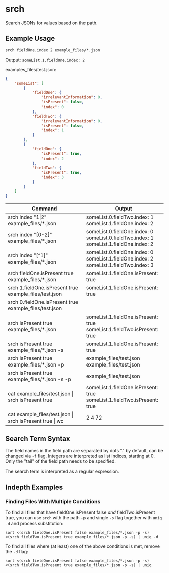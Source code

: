 # srch

Search JSONs for values based on the path.

## Example Usage

`srch fieldOne.index 2 example_files/*.json`

Output: `someList.1.fieldOne.index: 2`

examples_files/test.json:
```json
{
    "someList": [
        {
            "fieldOne": {
                "irrelevantInformation": 0,
                "isPresent": false,
                "index": 0
            },
            "fieldTwo": {
                "irrelevantInformation": 0,
                "isPresent": false,
                "index": 1
            }
        },
        {
            "fieldOne": {
                "isPresent": true,
                "index": 2
            },
            "fieldTwo": {
                "isPresent": true,
                "index": 3
            }
        }
    ]
}
```

| Command                                                  | Output                                                                                       |
| -------------------------------------------------------- | -------------------------------------------------------------------------------------------- |
| srch index "1\|2" example_files/*.json                   | someList.0.fieldTwo.index: 1<br>someList.1.fieldOne.index: 2                                 |
| srch index "[0-2]" example_files/*.json                  | someList.0.fieldOne.index: 0<br>someList.0.fieldTwo.index: 1<br>someList.1.fieldOne.index: 2 |
| srch index "[^1]" example_files/*.json                   | someList.0.fieldOne.index: 0<br>someList.1.fieldOne.index: 2<br>someList.1.fieldTwo.index: 3 |
| srch fieldOne.isPresent true example_files/*.json        | someList.1.fieldOne.isPresent: true                                                          |
| srch 1.fieldOne.isPresent true example_files/test.json   | someList.1.fieldOne.isPresent: true                                                          |
| srch 0.fieldOne.isPresent true example_files/test.json   |                                                                                              |
| srch isPresent true example_files/*.json                 | someList.1.fieldOne.isPresent: true<br>someList.1.fieldTwo.isPresent: true                   |
| srch isPresent true example_files/*.json -s              | someList.1.fieldOne.isPresent: true                                                          |
| srch isPresent true example_files/*.json -p              | example_files/test.json<br>example_files/test.json                                           |
| srch isPresent true example_files/*.json -s -p           | example_files/test.json                                                                      |
| cat example_files/test.json \| srch isPresent true       | someList.1.fieldOne.isPresent: true<br>someList.1.fieldTwo.isPresent: true                   |
| cat example_files/test.json \| srch isPresent true \| wc | 2       4      72                                                                            |

## Search Term Syntax

The field names in the field path are separated by dots "." by default, can be changed via `-f` flag. Integers are interpreted as list indices, starting at 0. Only the "tail" of the field path needs to be specified.

The search term is interpreted as a regular expression.

## Indepth Examples

### Finding Files With Multiple Conditions

To find all files that have fieldOne.isPresent false _and_ fieldTwo.isPresent true, you can use `srch` with the path `-p` and single `-s` flag together with `uniq -d` and process substitution:

`sort <(srch fieldOne.isPresent false example_files/*.json -p -s) <(srch fieldTwo.isPresent true example_files/*.json -p -s) | uniq -d`

To find all files where (at least) one of the above conditions is met, remove the `-d` flag:

`sort <(srch fieldOne.isPresent false example_files/*.json -p -s) <(srch fieldTwo.isPresent true example_files/*.json -p -s) | uniq`
